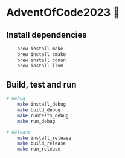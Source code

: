 # AdventOfCode2023 🎄

## Install dependencies

```bash
    brew install make
    brew install cmake
    brew install conan
    brew install llvm
```

## Build, test and run

```bash
# Debug
    make install_debug
    make build_debug
    make runtests_debug
    make run_debug

# Release
    make install_release
    make build_release
    make run_release
```

